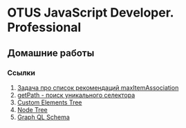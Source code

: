 # OTUS JavaScript Developer. Professional
## Домашние работы

### Ссылки
1. [Задача про список рекомендаций maxItemAssociation](https://github.com/Honey-Johny/otus-learning/tree/main/homework1(maxItemAssociation))
2. [getPath - поиск уникального селектора](https://github.com/Honey-Johny/otus-learning/tree/main/homework2(getPath))
3. [Custom Elements Tree](https://github.com/Honey-Johny/otus-learning/tree/main/homework3(CustomElements))
4. [Node Tree](https://github.com/Honey-Johny/otus-learning/tree/main/homework5(node-tree))
5. [Graph QL Schema](https://github.com/Honey-Johny/otus-learning/tree/main/homework6(graph-schema))
